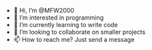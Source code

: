 - 👋 Hi, I’m @MFW2000
- 👀 I’m interested in programming
- 🌱 I’m currently learning to write code
- 💞️ I’m looking to collaborate on smaller projects
- 📫 How to reach me? Just send a message
